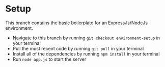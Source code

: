 # Setup
This branch contains the basic boilerplate for an ExpressJs/NodeJs environment. 

 - Navigate to this branch by running `git checkout environment-setup` in your terminal
 - Pull the most recent code by running `git pull` in your terminal
 - Install all of the dependencies by running `npm install` in your terminal
 - Run `node app.js` to start the server